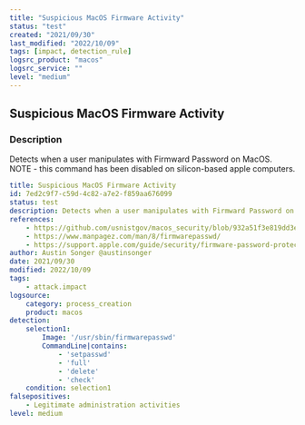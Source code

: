 ```yaml
---
title: "Suspicious MacOS Firmware Activity"
status: "test"
created: "2021/09/30"
last_modified: "2022/10/09"
tags: [impact, detection_rule]
logsrc_product: "macos"
logsrc_service: ""
level: "medium"
---
```


## Suspicious MacOS Firmware Activity

### Description

Detects when a user manipulates with Firmward Password on MacOS. NOTE - this command has been disabled on silicon-based apple computers.

```yml
title: Suspicious MacOS Firmware Activity
id: 7ed2c9f7-c59d-4c82-a7e2-f859aa676099
status: test
description: Detects when a user manipulates with Firmward Password on MacOS. NOTE - this command has been disabled on silicon-based apple computers.
references:
    - https://github.com/usnistgov/macos_security/blob/932a51f3e819dd3e02ebfcf3ef433cfffafbe28b/rules/os/os_firmware_password_require.yaml
    - https://www.manpagez.com/man/8/firmwarepasswd/
    - https://support.apple.com/guide/security/firmware-password-protection-sec28382c9ca/web
author: Austin Songer @austinsonger
date: 2021/09/30
modified: 2022/10/09
tags:
    - attack.impact
logsource:
    category: process_creation
    product: macos
detection:
    selection1:
        Image: '/usr/sbin/firmwarepasswd'
        CommandLine|contains:
            - 'setpasswd'
            - 'full'
            - 'delete'
            - 'check'
    condition: selection1
falsepositives:
    - Legitimate administration activities
level: medium

```
